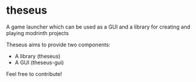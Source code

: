 # theseus
A game launcher which can be used as a GUI and a library for creating and playing modrinth projects

Theseus aims to provide two components:
- A library (theseus)
- A GUI (theseus-gui)

Feel free to contribute!
